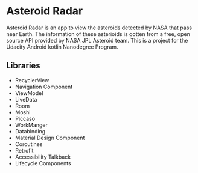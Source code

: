 
# Asteroid Radar

Asteroid Radar is an app to view the asteroids detected by NASA that pass near Earth. The information of these asterioids is gotten from a free, open source API provided by NASA JPL Asteroid team. This is a project for the Udacity Android kotlin Nanodegree Program.


## Libraries

* RecyclerView
* Navigation Component 
* ViewModel
* LiveData
* Room
* Moshi
* Piccaso 
* WorkManger
* Databinding 
* Material Design Component
* Coroutines 
* Retrofit
* Accessibility Talkback
* Lifecycle Components


